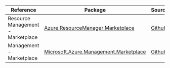 | Reference | Package | Source |
|---|---|---|
|Resource Management - Marketplace|[Azure.ResourceManager.Marketplace](https://www.nuget.org/packages/Azure.ResourceManager.Marketplace)|[Github](https://github.com/Azure/azure-sdk-for-net/blob/main/sdk/marketplace/Azure.ResourceManager.Marketplace)|
|Management - Marketplace|[Microsoft.Azure.Management.Marketplace](https://www.nuget.org/packages/Microsoft.Azure.Management.Marketplace)|[Github](https://github.com/Azure/azure-sdk-for-net)|
